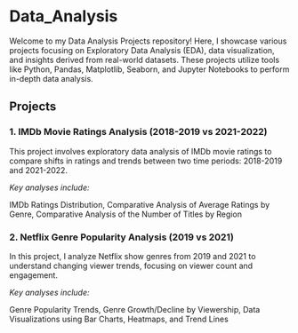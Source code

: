 # Data_Analysis

Welcome to my Data Analysis Projects repository! Here, I showcase various projects focusing on Exploratory Data Analysis (EDA), data visualization, and insights derived from real-world datasets. These projects utilize tools like Python, Pandas, Matplotlib, Seaborn, and Jupyter Notebooks to perform in-depth data analysis.

## Projects
### 1. IMDb Movie Ratings Analysis (2018-2019 vs 2021-2022)
This project involves exploratory data analysis of IMDb movie ratings to compare shifts in ratings and trends between two time periods: 2018-2019 and 2021-2022.

*Key analyses include:*

IMDb Ratings Distribution,
Comparative Analysis of Average Ratings by Genre,
Comparative Analysis of the Number of Titles by Region

### 2. Netflix Genre Popularity Analysis (2019 vs 2021)
In this project, I analyze Netflix show genres from 2019 and 2021 to understand changing viewer trends, focusing on viewer count and engagement.

*Key analyses include:*

Genre Popularity Trends,
Genre Growth/Decline by Viewership,
Data Visualizations using Bar Charts, Heatmaps, and Trend Lines
